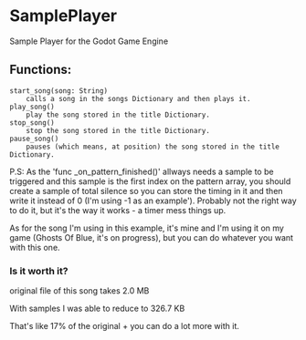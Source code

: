 # SamplePlayer
Sample Player for the Godot Game Engine

## Functions:
	start_song(song: String)
		calls a song in the songs Dictionary and then plays it.
	play_song()
		play the song stored in the title Dictionary.
	stop_song()
		stop the song stored in the title Dictionary.
	pause_song()
		pauses (which means, at position) the song stored in the title Dictionary.

P.S: As the 'func _on_pattern_finished()' allways needs a sample to be triggered and this sample is the first index on the pattern array,
you should create a sample of total silence so you can store the timing in it and then write it instead of 0 (I'm using -1 as an example').
Probably not the right way to do it, but it's the way it works - a timer mess things up.

As for the song I'm using in this example, it's mine and I'm using it on my game (Ghosts Of Blue, it's on progress), 
but you can do whatever you want with this one.

### Is it worth it?
original file of this song takes 2.0 MB

With samples I was able to reduce to 326.7 KB

That's like 17% of the original + you can do a lot more with it.
